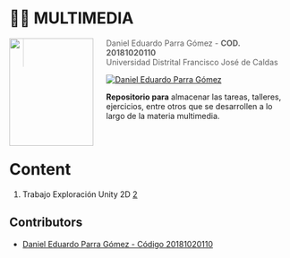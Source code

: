# 🐱‍💻  **MULTIMEDIA**

<img src="https://seeklogo.com/images/U/Universidad_distrital_Francisco_Jose_de_Caldas-logo-D1988258C8-seeklogo.com.png" align="left"  width="150px" height="192px"/>
<img align="left" width="0" height="192px" hspace="10"/>



> Daniel Eduardo Parra Gómez  - **COD. 20181020110**
> <br>
> Universidad Distrital Francisco José de Caldas


[![Daniel Eduardo Parra Gómez](https://img.shields.io/badge/Dannyngve5-github-br?style=flat-square)](https://github.com/Dannyngve5)


**Repositorio para** almacenar las tareas, talleres, ejercicios, entre otros que se desarrollen a lo largo de la materia multimedia.

<br>

# Content

1. Trabajo Exploración Unity 2D [2]


## Contributors

- [Daniel Eduardo Parra Gómez - Código 20181020110][1]

[1]:https://github.com/Dannyngve5
[2]:https://github.com/Dannyngve5/multimedia/tree/main/practica2d_unity
